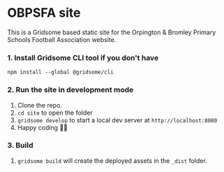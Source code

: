 # OBPSFA site

This is a Gridsome based static site for the Orpington & Bromley Primary Schools Football Association website.

### 1. Install Gridsome CLI tool if you don't have

`npm install --global @gridsome/cli`

### 2. Run the site in development mode

1. Clone the repo.
2. `cd site` to open the folder
3. `gridsome develop` to start a local dev server at `http://localhost:8080`
4. Happy coding 🎉🙌

### 3. Build

1. `gridsome build` will create the deployed assets in the `_dist` folder.
